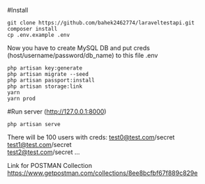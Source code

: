 #Install

    git clone https://github.com/bahek2462774/laraveltestapi.git
    composer install
    cp .env.example .env


Now you have to create MySQL DB and put creds (host/username/password/db_name)
to this file .env

    php artisan key:generate
    php artisan migrate --seed
    php artisan passport:install
    php artisan storage:link
    yarn 
    yarn prod

#Run server
(http://127.0.0.1:8000)  

    php artisan serve
    
    
There will be 100 users with creds:
test0@test.com/secret  
test1@test.com/secret  
test2@test.com/secret ...  

Link for POSTMAN Collection
https://www.getpostman.com/collections/8ee8bcfbf67f889c829e